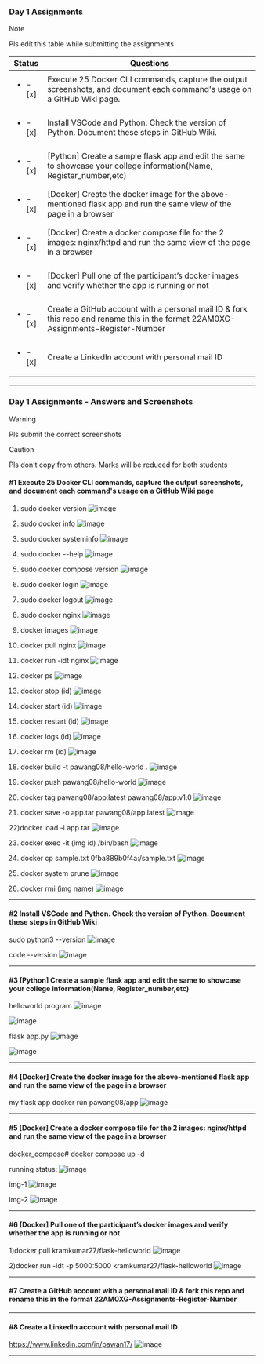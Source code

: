 ### Day 1 Assignments

> [!NOTE]
> Pls edit this table while submitting the assignments

| Status         | Questions     | 
|----------------|---------------|
| <ul><li>- [x] </li></ul> | Execute 25 Docker CLI commands, capture the output screenshots, and document each command's usage on a GitHub Wiki page. |
| <ul><li>- [x] </li></ul> | Install VSCode and Python. Check the version of Python. Document these steps in GitHub Wiki. |
| <ul><li>- [x] </li></ul> | [Python] Create a sample flask app and edit the same to showcase your college information(Name, Register_number,etc) |
| <ul><li>- [x] </li></ul> | [Docker] Create the docker image for the above-mentioned flask app and run the same view of the page in a browser |
| <ul><li>- [x] </li></ul> | [Docker] Create a docker compose file for the 2 images: nginx/httpd and run the same view of the page in a browser |
| <ul><li>- [x] </li></ul> | [Docker] Pull one of the participant’s docker images and verify whether the app is running or not  |
| <ul><li>- [x] </li></ul> | Create a GitHub account with a personal mail ID & fork this repo and rename this in the format 22AM0XG-Assignments-Register-Number  |
| <ul><li>- [x] </li></ul> | Create a LinkedIn account with personal mail ID  |

***

### Day 1 Assignments - Answers and Screenshots

> [!WARNING]
> Pls submit the correct screenshots

> [!CAUTION]
> Pls don't copy from others. Marks will be reduced for both students

#### #1 Execute 25 Docker CLI commands, capture the output screenshots, and document each command's usage on a GitHub Wiki page
1) sudo docker version
![image](https://github.com/user-attachments/assets/2902533c-0569-45f7-bf32-120b4507c4f1)

2) sudo docker info
![image](https://github.com/user-attachments/assets/1b655381-bcfb-4862-b933-2a708355c6f2)

3) sudo docker systeminfo
![image](https://github.com/user-attachments/assets/46676842-be98-43d7-bc40-df98844e211a)

4) sudo docker --help
![image](https://github.com/user-attachments/assets/45f69653-78a4-4e3d-95bc-ff89aaedd4af)

5) sudo docker compose version
![image](https://github.com/user-attachments/assets/c0db1e06-40a3-4658-97c1-3934b5134e71)

6) sudo docker login
![image](https://github.com/user-attachments/assets/871da405-90fb-41a4-8876-215f28c90add)

7) sudo docker logout
![image](https://github.com/user-attachments/assets/947c380e-160e-47c1-9314-e1e5bce25627)

8) sudo docker nginx
![image](https://github.com/user-attachments/assets/3d56d340-0e60-4061-932c-ab82b8033f9a)

9) docker images
![image](https://github.com/user-attachments/assets/99f4de90-a80c-4083-a282-292abcbb4cfe)

10) docker pull nginx
![image](https://github.com/user-attachments/assets/0a1fa0e4-c9bc-42f0-8fcd-1d11c606c68b)

11) docker run -idt nginx
![image](https://github.com/user-attachments/assets/7b1083c1-36d8-4374-a4a0-715b0c678425)

12) docker ps
![image](https://github.com/user-attachments/assets/cc6a395d-9a86-4695-8204-adaa576ea814)

13) docker stop (id)
![image](https://github.com/user-attachments/assets/e519f75b-d512-4f50-b726-b6a02963b9f1)

14) docker start (id)
![image](https://github.com/user-attachments/assets/1226a714-bab1-4835-80a7-ac0b4bf53c25)

15) docker restart (id)
![image](https://github.com/user-attachments/assets/85b83022-0759-49e5-a38c-51eb13ce6008)

16) docker logs (id)
![image](https://github.com/user-attachments/assets/a2c2bf8d-c1d2-42e8-bbe3-c2162f24574b)

17) docker rm (id)
![image](https://github.com/user-attachments/assets/ca6a5aa3-3d61-47c0-9f1c-e15023bd7c33)

18) docker build -t pawang08/hello-world .
 ![image](https://github.com/user-attachments/assets/cc504ad6-40ff-4768-840d-96e7838c2e3b)

19) docker push pawang08/hello-world
![image](https://github.com/user-attachments/assets/86e501d1-99ac-4f9f-87fc-34954f59ec2c)

20) docker tag pawang08/app:latest pawang08/app:v1.0
![image](https://github.com/user-attachments/assets/614893fd-e890-4da4-84b1-4507e524446f)

21) docker save -o app.tar pawang08/app:latest
![image](https://github.com/user-attachments/assets/07c9ecbf-79e0-4cdf-8605-d8e4891bbcd5)

22)docker load -i app.tar
![image](https://github.com/user-attachments/assets/8d2725d4-8c5e-4524-851f-061f7a91d80c)

23) docker exec -it (img id) /bin/bash
![image](https://github.com/user-attachments/assets/c5f6a11d-16d1-4196-b4c4-38e1e6061326)

24)  docker cp sample.txt 0fba889b0f4a:/sample.txt
![image](https://github.com/user-attachments/assets/c807390c-f674-41e3-98e0-5ed62fee20d9)

25) docker system prune
![image](https://github.com/user-attachments/assets/e0426e0b-303d-4026-a95e-ce5c1660632e)

26) docker rmi (img name)
![image](https://github.com/user-attachments/assets/d84db75c-42f9-4cd7-8252-4a3db1d1290d)


***

#### #2 Install VSCode and Python. Check the version of Python. Document these steps in GitHub Wiki

sudo python3 --version
![image](https://github.com/user-attachments/assets/e6736e79-2f5e-49fb-b1f6-510980e5fc3c)

code --version
![image](https://github.com/user-attachments/assets/e9cc99fc-4f42-4f15-b46d-ddc79ba0c904)

***

#### #3 [Python] Create a sample flask app and edit the same to showcase your college information(Name, Register_number,etc)
helloworld program
![image](https://github.com/user-attachments/assets/41f9fb1f-16d1-4441-8634-cbb68cf938d5)

![image](https://github.com/user-attachments/assets/8dab896f-4eb4-4b49-92ce-366b8d33feb7)


flask app.py
![image](https://github.com/user-attachments/assets/18090c6d-bf91-4830-8577-7302bcf741d0)

![image](https://github.com/user-attachments/assets/ca8831b0-e4e9-40b7-8d3b-a26eccb455f5)



***

#### #4 [Docker] Create the docker image for the above-mentioned flask app and run the same view of the page in a browser

my flask app
docker run pawang08/app
![image](https://github.com/user-attachments/assets/58fefe28-ef14-424f-a2dc-a1466b42ab51)

***

#### #5 [Docker] Create a docker compose file for the 2 images: nginx/httpd and run the same view of the page in a browser
docker_compose# docker compose up -d

running status:
![image](https://github.com/user-attachments/assets/b54e47ed-aa8d-48c5-986f-df36ccb8cffa)

img-1
![image](https://github.com/user-attachments/assets/53a02e8e-0203-44b6-b297-def8455cb10e)

img-2
![image](https://github.com/user-attachments/assets/1791cff8-089c-4f28-ab59-7c0d593dc766)


***

#### #6 [Docker] Pull one of the participant’s docker images and verify whether the app is running or not

1)docker pull kramkumar27/flask-helloworld
![image](https://github.com/user-attachments/assets/ff6fb36c-174b-430c-b25d-f3d788c41930)

2)docker run -idt -p 5000:5000 kramkumar27/flask-helloworld 
![image](https://github.com/user-attachments/assets/6cd55c9c-7cca-42e5-b014-190fd10ef050)

***

#### #7 Create a GitHub account with a personal mail ID & fork this repo and rename this in the format 22AM0XG-Assignments-Register-Number


***

#### #8 Create a LinkedIn account with personal mail ID

https://www.linkedin.com/in/pawan17/
![image](https://github.com/user-attachments/assets/05ffa9d4-c24d-4e3e-b74a-b016da2349a2)


***
